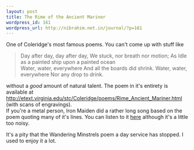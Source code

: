 ```yaml
--- 
layout: post
title: The Rime of the Ancient Mariner
wordpress_id: 161
wordpress_url: http://nibrahim.net.in/journal/?p=161
---
```

One of Coleridge's most famous poems. You can't come up with stuff like
<blockquote>
Day after day, day after day,
We stuck, nor breath nor motion;
As Idle as a painted ship 
upon a painted ocean
<br />
Water, water, everywhere
And all the boards did shrink.
Water, water, everywhere
Nor any drop to drink.
</blockquote>
without a <em>good</em> amount of natural talent. 
The poem in it's entirety is available at <a href="http://etext.virginia.edu/stc/Coleridge/poems/Rime_Ancient_Mariner.html">http://etext.virginia.edu/stc/Coleridge/poems/Rime_Ancient_Mariner.html</a>  (with scans of engravings).
<br />
If you're a metal person, Iron Maiden did a rather long song based on the poem quoting many of it's lines. You can listen to it <a href="http://www.youtube.com/watch?v=97pV7Z3EX_o">here</a> although it's a little too noisy. 

It's a pity that the Wandering Minstrels poem a day service has stopped. I used to enjoy it a lot. 
